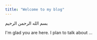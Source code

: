 ```yaml
---
title: "Welcome to my blog"
---
```


بسم الله الرحمن الرحيم

I'm glad you are here. I plan to talk about ...
